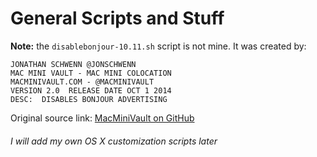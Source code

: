 # General Scripts and Stuff
__Note:__ the `disablebonjour-10.11.sh` script is not mine. It was created by: 

	JONATHAN SCHWENN @JONSCHWENN
	MAC MINI VAULT - MAC MINI COLOCATION
	MACMINIVAULT.COM - @MACMINIVAULT
	VERSION 2.0  RELEASE DATE OCT 1 2014
	DESC:  DISABLES BONJOUR ADVERTISING

Original source link: [MacMiniVault on GitHub](https://github.com/MacMiniVault/Mac-Scripts/blob/master/disablebonjour/disablebonjour.sh)

###### I will add my own OS X customization scripts later